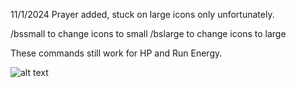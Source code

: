 11/1/2024 Prayer added, stuck on large icons only unfortunately.



/bssmall to change icons to small
/bslarge to change icons to large


These commands still work for HP and Run Energy.


![alt text](https://i.gyazo.com/f94efeca886443d0884cfbdd21610025.png?raw=true)
